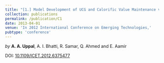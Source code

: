 ```yaml
---
title: "[1.] Model Development of UCG and Calorific Value Maintenance via Sliding Mode Control"
collection: publications
permalink: /publication/C1
date: 2013-04-01
venue: 'In 2012 International Conference on Emerging Technologies,' 
pubtype: 'conference'
---
```

*by* **A. A. Uppal**, A. I. Bhatti, R. Samar, Q. Ahmed and E. Aamir

DOI: [10.1109/ICET.2012.6375477](https://doi.org/10.1109/ICET.2012.6375477)

